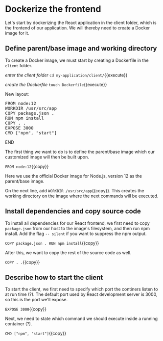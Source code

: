 
<!-- Test that it works with npm before getting into Docker? -->
# Dockerize the frontend

Let's start by dockerizing the React application in the client folder, which is the frontend of our application. We will thereby need to create a Docker image for it.

## Define parent/base image and working directory 
To create a Docker image, we must start by creating a Dockerfile in the `client` folder. 

*enter the client folder*
`cd my-application/client/`{{execute}}

*create the Dockerfile*
`touch Dockerfile`{{execute}}

New layout:

<pre class="file" data-filename="Dockerfile" data-target="replace">
FROM node:12
WORKDIR /usr/src/app
COPY package.json .
RUN npm install
COPY . .
EXPOSE 3000
CMD ["npm", "start"]
</pre>

END

The first thing we want to do is to define the parent/base image which our customized image will then be built upon.

`FROM node:12`{{copy}}

Here we use the official Docker image for Node.js, version 12 as the parent/base image. 

<!-- Alpine: resulting in a smaller image than a normal version would give. -->

On the next line, add `WORKDIR /usr/src/app`{{copy}}. This creates the working directory on the image where the next commands will be executed.

## Install dependencies and copy source code

To install all dependencies for our React frontend, we first need to copy `package.json` from our host to the image's filesystem, and then run npm install. Add the flag `-- silent` if you want to suppress the npm output.

`COPY package.json .
RUN npm install`{{copy}}

After this, we want to copy the rest of the source code as well.

`COPY . .`{{copy}}

## Describe how to start the client

To start the client, we first need to specify which port the continers listen to at run time (?). The default port used by React development server is 3000, so this is the port we'll expose.

`EXPOSE 3000`{{copy}}
<!-- "The EXPOSE instruction informs Docker that the container listens on the specified network ports at runtime." "If you EXPOSE a port, the service in the container is not accessible from outside Docker, but from inside other Docker containers. So this is good for inter-container communication." not sure if i understand -->

Next, we need to state which command we should execute inside a running container (?). 

`CMD ["npm", "start"]`{{copy}}
<!-- Maybe explain this more -->
